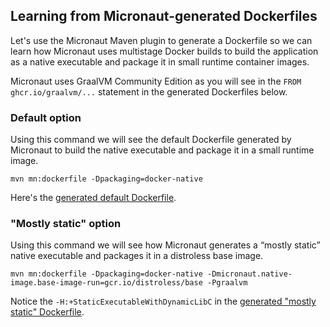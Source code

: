 ## Learning from Micronaut-generated Dockerfiles

Let's use the Micronaut Maven plugin to generate a Dockerfile so we can learn how Micronaut uses multistage Docker builds to build the application as a native executable and package it in small runtime container images.

Micronaut uses GraalVM Community Edition as you will see in the `FROM ghcr.io/graalvm/...` statement in the generated Dockerfiles below.

### Default option

Using this command we will see the default Dockerfile generated by Micronaut to build the native executable and package it in a small runtime image.

```shell
mvn mn:dockerfile -Dpackaging=docker-native
```

Here's the [generated default Dockerfile](/_reference/Dockerfile.generated-by-mn-default).

### "Mostly static" option

Using this command we will see how Micronaut generates a “mostly static” native executable and packages it in a distroless base image.

```shell
mvn mn:dockerfile -Dpackaging=docker-native -Dmicronaut.native-image.base-image-run=gcr.io/distroless/base -Pgraalvm
```

Notice the `-H:+StaticExecutableWithDynamicLibC` in the [generated "mostly static" Dockerfile](/_reference/Dockerfile.generated-by-mn-mostly-static).